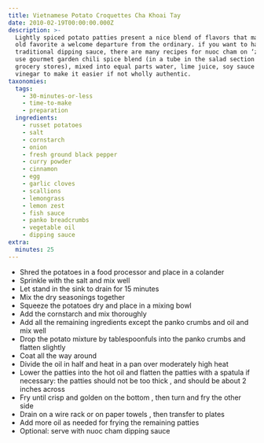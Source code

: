 ```yaml
---
title: Vietnamese Potato Croquettes Cha Khoai Tay
date: 2010-02-19T00:00:00.000Z
description: >-
  Lightly spiced potato patties present a nice blend of flavors that make this
  old favorite a welcome departure from the ordinary. if you want to have the
  traditional dipping sauce, there are many recipes for nuoc cham on ‘zaar: i
  use gourmet garden chili spice blend (in a tube in the salad section of the
  grocery stores), mixed into equal parts water, lime juice, soy sauce and rice
  vinegar to make it easier if not wholly authentic.
taxonomies:
  tags:
    - 30-minutes-or-less
    - time-to-make
    - preparation
  ingredients:
    - russet potatoes
    - salt
    - cornstarch
    - onion
    - fresh ground black pepper
    - curry powder
    - cinnamon
    - egg
    - garlic cloves
    - scallions
    - lemongrass
    - lemon zest
    - fish sauce
    - panko breadcrumbs
    - vegetable oil
    - dipping sauce
extra:
  minutes: 25
---
```

 - Shred the potatoes in a food processor and place in a colander
 - Sprinkle with the salt and mix well
 - Let stand in the sink to drain for 15 minutes
 - Mix the dry seasonings together
 - Squeeze the potatoes dry and place in a mixing bowl
 - Add the cornstarch and mix thoroughly
 - Add all the remaining ingredients except the panko crumbs and oil and mix well
 - Drop the potato mixture by tablespoonfuls into the panko crumbs and flatten slightly
 - Coat all the way around
 - Divide the oil in half and heat in a pan over moderately high heat
 - Lower the patties into the hot oil and flatten the patties with a spatula if necessary: the patties should not be too thick , and should be about 2 inches across
 - Fry until crisp and golden on the bottom , then turn and fry the other side
 - Drain on a wire rack or on paper towels , then transfer to plates
 - Add more oil as needed for frying the remaining patties
 - Optional: serve with nuoc cham dipping sauce
